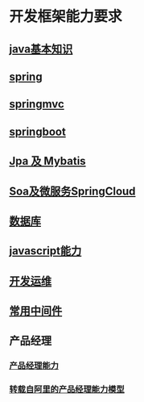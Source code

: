 # 开发框架能力要求

## [java基本知识](java.md)

## [spring](spring.md)

## [springmvc](springmvc.md)

## [springboot](springboot.md)

## [Jpa 及 Mybatis](dao.md)

## [Soa及微服务SpringCloud](soa_springcloud.md)

## [数据库](sql.md)

## [javascript能力](javascript.md)

## [开发运维](dev_ops.md)

## [常用中间件](middleware.md)

## 产品经理


### [产品经理能力](product_manager.md)
### [转载自阿里的产品经理能力模型](product_manager_alibaba.md)
